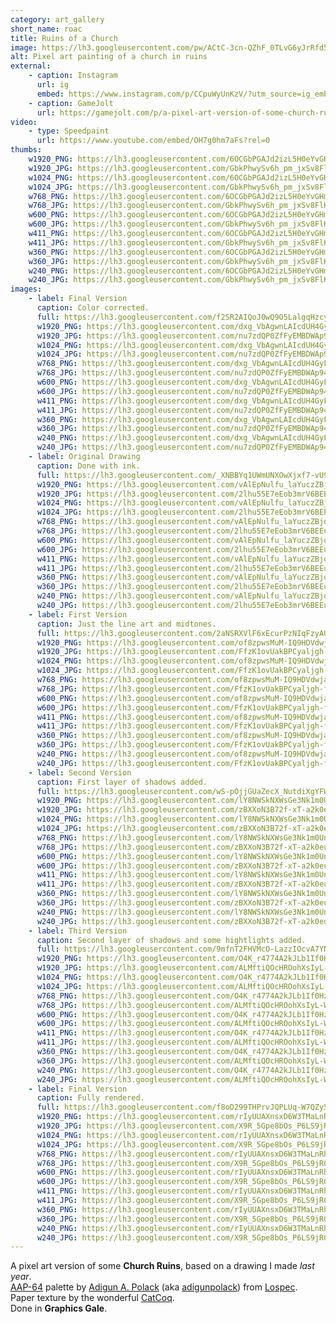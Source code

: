 ```yaml
---
category: art_gallery
short_name: roac
title: Ruins of a Church
image: https://lh3.googleusercontent.com/pw/ACtC-3cn-QZhF_0TLvG6yJrRfd5wLbdOuuLN5sr_8mJf8M1ZFGv13qg6L0gjk4sJaUcESh-ZncV5E4bEb7oVJULa2zD4hPPvPs8orhD34wdKn7e0aVk6mKtuPDN2SRw3-kL1j_iixs7k8Ri9-FX5HgktaGd7=w1200-h630-no?authuser=0
alt: Pixel art painting of a church in ruins
external:
    - caption: Instagram
      url: ig
      embed: https://www.instagram.com/p/CCpuWyUnKzV/?utm_source=ig_embed&amp;utm_campaign=loading
    - caption: GameJolt
      url: https://gamejolt.com/p/a-pixel-art-version-of-some-church-ruins-based-on-a-drawing-i-mad-yytaergw
video:
    - type: Speedpaint
      url: https://www.youtube.com/embed/OH7g0hm7aFs?rel=0
thumbs:
    w1920_PNG: https://lh3.googleusercontent.com/6OCGbPGAJd2izL5H0eYvGHmmkTXkmPhsi_xiQSLM1Oq2QKbEO8_6h_19hYuTpzGJT6i3y_PhihgSw5YvnAbDxAyPNo35rHb8XC8OLznWuw6hW98XyTmg-ouuuTp77fhJVx4ZMXXChw=w355
    w1920_JPG: https://lh3.googleusercontent.com/GbkPhwySv6h_pm_jxSv8FlKoFNOXKv2SdpS58o05hKXW8SIflfeyzmZmJNblRRxnlo7BuZgXrEw-OnMPorHuHuH874vKvcaNadbohqr4PtBMivlB2Z1od2E1e_9KN9VTHpEBAT0xyg=w355
    w1024_PNG: https://lh3.googleusercontent.com/6OCGbPGAJd2izL5H0eYvGHmmkTXkmPhsi_xiQSLM1Oq2QKbEO8_6h_19hYuTpzGJT6i3y_PhihgSw5YvnAbDxAyPNo35rHb8XC8OLznWuw6hW98XyTmg-ouuuTp77fhJVx4ZMXXChw=w284
    w1024_JPG: https://lh3.googleusercontent.com/GbkPhwySv6h_pm_jxSv8FlKoFNOXKv2SdpS58o05hKXW8SIflfeyzmZmJNblRRxnlo7BuZgXrEw-OnMPorHuHuH874vKvcaNadbohqr4PtBMivlB2Z1od2E1e_9KN9VTHpEBAT0xyg=w284
    w768_PNG: https://lh3.googleusercontent.com/6OCGbPGAJd2izL5H0eYvGHmmkTXkmPhsi_xiQSLM1Oq2QKbEO8_6h_19hYuTpzGJT6i3y_PhihgSw5YvnAbDxAyPNo35rHb8XC8OLznWuw6hW98XyTmg-ouuuTp77fhJVx4ZMXXChw=w213
    w768_JPG: https://lh3.googleusercontent.com/GbkPhwySv6h_pm_jxSv8FlKoFNOXKv2SdpS58o05hKXW8SIflfeyzmZmJNblRRxnlo7BuZgXrEw-OnMPorHuHuH874vKvcaNadbohqr4PtBMivlB2Z1od2E1e_9KN9VTHpEBAT0xyg=w213
    w600_PNG: https://lh3.googleusercontent.com/6OCGbPGAJd2izL5H0eYvGHmmkTXkmPhsi_xiQSLM1Oq2QKbEO8_6h_19hYuTpzGJT6i3y_PhihgSw5YvnAbDxAyPNo35rHb8XC8OLznWuw6hW98XyTmg-ouuuTp77fhJVx4ZMXXChw=w166
    w600_JPG: https://lh3.googleusercontent.com/GbkPhwySv6h_pm_jxSv8FlKoFNOXKv2SdpS58o05hKXW8SIflfeyzmZmJNblRRxnlo7BuZgXrEw-OnMPorHuHuH874vKvcaNadbohqr4PtBMivlB2Z1od2E1e_9KN9VTHpEBAT0xyg=w166
    w411_PNG: https://lh3.googleusercontent.com/6OCGbPGAJd2izL5H0eYvGHmmkTXkmPhsi_xiQSLM1Oq2QKbEO8_6h_19hYuTpzGJT6i3y_PhihgSw5YvnAbDxAyPNo35rHb8XC8OLznWuw6hW98XyTmg-ouuuTp77fhJVx4ZMXXChw=w114
    w411_JPG: https://lh3.googleusercontent.com/GbkPhwySv6h_pm_jxSv8FlKoFNOXKv2SdpS58o05hKXW8SIflfeyzmZmJNblRRxnlo7BuZgXrEw-OnMPorHuHuH874vKvcaNadbohqr4PtBMivlB2Z1od2E1e_9KN9VTHpEBAT0xyg=w114
    w360_PNG: https://lh3.googleusercontent.com/6OCGbPGAJd2izL5H0eYvGHmmkTXkmPhsi_xiQSLM1Oq2QKbEO8_6h_19hYuTpzGJT6i3y_PhihgSw5YvnAbDxAyPNo35rHb8XC8OLznWuw6hW98XyTmg-ouuuTp77fhJVx4ZMXXChw=w100
    w360_JPG: https://lh3.googleusercontent.com/GbkPhwySv6h_pm_jxSv8FlKoFNOXKv2SdpS58o05hKXW8SIflfeyzmZmJNblRRxnlo7BuZgXrEw-OnMPorHuHuH874vKvcaNadbohqr4PtBMivlB2Z1od2E1e_9KN9VTHpEBAT0xyg=w100
    w240_PNG: https://lh3.googleusercontent.com/6OCGbPGAJd2izL5H0eYvGHmmkTXkmPhsi_xiQSLM1Oq2QKbEO8_6h_19hYuTpzGJT6i3y_PhihgSw5YvnAbDxAyPNo35rHb8XC8OLznWuw6hW98XyTmg-ouuuTp77fhJVx4ZMXXChw=w66
    w240_JPG: https://lh3.googleusercontent.com/GbkPhwySv6h_pm_jxSv8FlKoFNOXKv2SdpS58o05hKXW8SIflfeyzmZmJNblRRxnlo7BuZgXrEw-OnMPorHuHuH874vKvcaNadbohqr4PtBMivlB2Z1od2E1e_9KN9VTHpEBAT0xyg=w66
images:
    - label: Final Version
      caption: Color corrected.
      full: https://lh3.googleusercontent.com/f2SR2AIQoJ0wQ9O5LalgqHzcyyhiqt3KnIu1drq3lBlBpOF_2ePUwHZIhqF5lasLCIZPissevdZpyxr5NXxvv5gW4I1tdyPTcSLWnbIIJ_Hdja93oiqQem61OZuDosBXFw23U-Wmag=w1080-h1080
      w1920_PNG: https://lh3.googleusercontent.com/dxg_VbAgwnLAIcdUH4GyFctyRBigMPN3_eIKhOTLOnY2spS6Bj-oMqdGTNXtl4xUGFuLsP8u51BIbIjLV-mUxkvPI4Arw3renM168YAiWYbPgmUUlY7s-3HbDEUtXyux7YS6OZOv3A=w850
      w1920_JPG: https://lh3.googleusercontent.com/nu7zdQP0ZfFyEMBDWAp94eSLNnG9ZbF4SoUvmsdCHTO73wDe5rljCAaNQlkVYRS3C4a0WWMFm52Bw9T3eecwLdLdLPpTQQk5ATS8kS16CCUPfPLA7ZLuqSH7-tBjhnCkpusVqVtIQA=w850
      w1024_PNG: https://lh3.googleusercontent.com/dxg_VbAgwnLAIcdUH4GyFctyRBigMPN3_eIKhOTLOnY2spS6Bj-oMqdGTNXtl4xUGFuLsP8u51BIbIjLV-mUxkvPI4Arw3renM168YAiWYbPgmUUlY7s-3HbDEUtXyux7YS6OZOv3A=w711
      w1024_JPG: https://lh3.googleusercontent.com/nu7zdQP0ZfFyEMBDWAp94eSLNnG9ZbF4SoUvmsdCHTO73wDe5rljCAaNQlkVYRS3C4a0WWMFm52Bw9T3eecwLdLdLPpTQQk5ATS8kS16CCUPfPLA7ZLuqSH7-tBjhnCkpusVqVtIQA=w711
      w768_PNG: https://lh3.googleusercontent.com/dxg_VbAgwnLAIcdUH4GyFctyRBigMPN3_eIKhOTLOnY2spS6Bj-oMqdGTNXtl4xUGFuLsP8u51BIbIjLV-mUxkvPI4Arw3renM168YAiWYbPgmUUlY7s-3HbDEUtXyux7YS6OZOv3A=w533
      w768_JPG: https://lh3.googleusercontent.com/nu7zdQP0ZfFyEMBDWAp94eSLNnG9ZbF4SoUvmsdCHTO73wDe5rljCAaNQlkVYRS3C4a0WWMFm52Bw9T3eecwLdLdLPpTQQk5ATS8kS16CCUPfPLA7ZLuqSH7-tBjhnCkpusVqVtIQA=w533
      w600_PNG: https://lh3.googleusercontent.com/dxg_VbAgwnLAIcdUH4GyFctyRBigMPN3_eIKhOTLOnY2spS6Bj-oMqdGTNXtl4xUGFuLsP8u51BIbIjLV-mUxkvPI4Arw3renM168YAiWYbPgmUUlY7s-3HbDEUtXyux7YS6OZOv3A=w416
      w600_JPG: https://lh3.googleusercontent.com/nu7zdQP0ZfFyEMBDWAp94eSLNnG9ZbF4SoUvmsdCHTO73wDe5rljCAaNQlkVYRS3C4a0WWMFm52Bw9T3eecwLdLdLPpTQQk5ATS8kS16CCUPfPLA7ZLuqSH7-tBjhnCkpusVqVtIQA=w416
      w411_PNG: https://lh3.googleusercontent.com/dxg_VbAgwnLAIcdUH4GyFctyRBigMPN3_eIKhOTLOnY2spS6Bj-oMqdGTNXtl4xUGFuLsP8u51BIbIjLV-mUxkvPI4Arw3renM168YAiWYbPgmUUlY7s-3HbDEUtXyux7YS6OZOv3A=w285
      w411_JPG: https://lh3.googleusercontent.com/nu7zdQP0ZfFyEMBDWAp94eSLNnG9ZbF4SoUvmsdCHTO73wDe5rljCAaNQlkVYRS3C4a0WWMFm52Bw9T3eecwLdLdLPpTQQk5ATS8kS16CCUPfPLA7ZLuqSH7-tBjhnCkpusVqVtIQA=w285
      w360_PNG: https://lh3.googleusercontent.com/dxg_VbAgwnLAIcdUH4GyFctyRBigMPN3_eIKhOTLOnY2spS6Bj-oMqdGTNXtl4xUGFuLsP8u51BIbIjLV-mUxkvPI4Arw3renM168YAiWYbPgmUUlY7s-3HbDEUtXyux7YS6OZOv3A=w250
      w360_JPG: https://lh3.googleusercontent.com/nu7zdQP0ZfFyEMBDWAp94eSLNnG9ZbF4SoUvmsdCHTO73wDe5rljCAaNQlkVYRS3C4a0WWMFm52Bw9T3eecwLdLdLPpTQQk5ATS8kS16CCUPfPLA7ZLuqSH7-tBjhnCkpusVqVtIQA=w250
      w240_PNG: https://lh3.googleusercontent.com/dxg_VbAgwnLAIcdUH4GyFctyRBigMPN3_eIKhOTLOnY2spS6Bj-oMqdGTNXtl4xUGFuLsP8u51BIbIjLV-mUxkvPI4Arw3renM168YAiWYbPgmUUlY7s-3HbDEUtXyux7YS6OZOv3A=w166
      w240_JPG: https://lh3.googleusercontent.com/nu7zdQP0ZfFyEMBDWAp94eSLNnG9ZbF4SoUvmsdCHTO73wDe5rljCAaNQlkVYRS3C4a0WWMFm52Bw9T3eecwLdLdLPpTQQk5ATS8kS16CCUPfPLA7ZLuqSH7-tBjhnCkpusVqVtIQA=w166
    - label: Original Drawing
      caption: Done with ink.
      full: https://lh3.googleusercontent.com/_XNBBYq1UWmUNXOwXjxf7-vU9p0uUlg4DzQRoVPYZCX_sPFofZSPcWjU5gi3Ivw0iYktQTfeZsXNHumoiicjqBc3KCfKPEci_w0szClrNwYIDgvhEGkfNU9G55s3xFDMxsG73ouNFg=w1080-h1080
      w1920_PNG: https://lh3.googleusercontent.com/vAlEpNulfu_laYuczZBjqnkgzCD7IrpSO3hek_MhyZXeql18iC78ltwIZGH3wrtdPCJusBHUhd23ZRHgZMEIiAEerZnVYyFfWI7BGseSEtn5HQzocRE_D_F6aoJAqlfBjWcR7PtT8g=w850
      w1920_JPG: https://lh3.googleusercontent.com/2lhu55E7eEob3mrV6BEEuAeBj5XG3BSgYzfnc0GhWY5toaiQsb-KNVSLsCMimnYrQ-7_edrHdMu1zXdrZdGSPJt7NIJ_OIGiDH2srVY7n9Hm1PrMZm6KtwBFcquh_z9ePy-DKriVzw=w850
      w1024_PNG: https://lh3.googleusercontent.com/vAlEpNulfu_laYuczZBjqnkgzCD7IrpSO3hek_MhyZXeql18iC78ltwIZGH3wrtdPCJusBHUhd23ZRHgZMEIiAEerZnVYyFfWI7BGseSEtn5HQzocRE_D_F6aoJAqlfBjWcR7PtT8g=w711
      w1024_JPG: https://lh3.googleusercontent.com/2lhu55E7eEob3mrV6BEEuAeBj5XG3BSgYzfnc0GhWY5toaiQsb-KNVSLsCMimnYrQ-7_edrHdMu1zXdrZdGSPJt7NIJ_OIGiDH2srVY7n9Hm1PrMZm6KtwBFcquh_z9ePy-DKriVzw=w711
      w768_PNG: https://lh3.googleusercontent.com/vAlEpNulfu_laYuczZBjqnkgzCD7IrpSO3hek_MhyZXeql18iC78ltwIZGH3wrtdPCJusBHUhd23ZRHgZMEIiAEerZnVYyFfWI7BGseSEtn5HQzocRE_D_F6aoJAqlfBjWcR7PtT8g=w533
      w768_JPG: https://lh3.googleusercontent.com/2lhu55E7eEob3mrV6BEEuAeBj5XG3BSgYzfnc0GhWY5toaiQsb-KNVSLsCMimnYrQ-7_edrHdMu1zXdrZdGSPJt7NIJ_OIGiDH2srVY7n9Hm1PrMZm6KtwBFcquh_z9ePy-DKriVzw=w533
      w600_PNG: https://lh3.googleusercontent.com/vAlEpNulfu_laYuczZBjqnkgzCD7IrpSO3hek_MhyZXeql18iC78ltwIZGH3wrtdPCJusBHUhd23ZRHgZMEIiAEerZnVYyFfWI7BGseSEtn5HQzocRE_D_F6aoJAqlfBjWcR7PtT8g=w416
      w600_JPG: https://lh3.googleusercontent.com/2lhu55E7eEob3mrV6BEEuAeBj5XG3BSgYzfnc0GhWY5toaiQsb-KNVSLsCMimnYrQ-7_edrHdMu1zXdrZdGSPJt7NIJ_OIGiDH2srVY7n9Hm1PrMZm6KtwBFcquh_z9ePy-DKriVzw=w416
      w411_PNG: https://lh3.googleusercontent.com/vAlEpNulfu_laYuczZBjqnkgzCD7IrpSO3hek_MhyZXeql18iC78ltwIZGH3wrtdPCJusBHUhd23ZRHgZMEIiAEerZnVYyFfWI7BGseSEtn5HQzocRE_D_F6aoJAqlfBjWcR7PtT8g=w285
      w411_JPG: https://lh3.googleusercontent.com/2lhu55E7eEob3mrV6BEEuAeBj5XG3BSgYzfnc0GhWY5toaiQsb-KNVSLsCMimnYrQ-7_edrHdMu1zXdrZdGSPJt7NIJ_OIGiDH2srVY7n9Hm1PrMZm6KtwBFcquh_z9ePy-DKriVzw=w285
      w360_PNG: https://lh3.googleusercontent.com/vAlEpNulfu_laYuczZBjqnkgzCD7IrpSO3hek_MhyZXeql18iC78ltwIZGH3wrtdPCJusBHUhd23ZRHgZMEIiAEerZnVYyFfWI7BGseSEtn5HQzocRE_D_F6aoJAqlfBjWcR7PtT8g=w250
      w360_JPG: https://lh3.googleusercontent.com/2lhu55E7eEob3mrV6BEEuAeBj5XG3BSgYzfnc0GhWY5toaiQsb-KNVSLsCMimnYrQ-7_edrHdMu1zXdrZdGSPJt7NIJ_OIGiDH2srVY7n9Hm1PrMZm6KtwBFcquh_z9ePy-DKriVzw=w250
      w240_PNG: https://lh3.googleusercontent.com/vAlEpNulfu_laYuczZBjqnkgzCD7IrpSO3hek_MhyZXeql18iC78ltwIZGH3wrtdPCJusBHUhd23ZRHgZMEIiAEerZnVYyFfWI7BGseSEtn5HQzocRE_D_F6aoJAqlfBjWcR7PtT8g=w166
      w240_JPG: https://lh3.googleusercontent.com/2lhu55E7eEob3mrV6BEEuAeBj5XG3BSgYzfnc0GhWY5toaiQsb-KNVSLsCMimnYrQ-7_edrHdMu1zXdrZdGSPJt7NIJ_OIGiDH2srVY7n9Hm1PrMZm6KtwBFcquh_z9ePy-DKriVzw=w166
    - label: First Version
      caption: Just the line art and midtones.
      full: https://lh3.googleusercontent.com/2aNSRXVlF6xEcurPzNIqFzyAUR38vFGTy3UVkHm1UbX3ESrXIYOlAL8W9wVfMQkqsJe98WpJc6l31QDR4YOaLSC6l4LpnVj6gC5gMJ8ZtngAvTnj8UQ_JBWsurfjfoCCNrNimcA3Ww=w1080-h1080
      w1920_PNG: https://lh3.googleusercontent.com/of8zpwsMuM-IQ9HDVdwja6Lj-0EtrTJiSpgQIvwzkl1xETsjZGr6sfRt9LFgFuucw5h-KMwaazbeJ97h2hyVs-4L4BlnQV9koNGLxXn00Mc0Ut6PKqeDRpnPiJHgP_P_HZAcxWGlaA=w850
      w1920_JPG: https://lh3.googleusercontent.com/FfzK1ovUakBPCyaljgh-f1JO3Ta-Kn306NZ4QJR5SYKyRd9khlOabFR2tcVLWExKfTU7QdNJ7-GKX7_9_Gq3JgQ73O0w_XEA414p9JjjjOxZUQ90DAaFykheg6FxqL72WKqbJW9iOw=w850
      w1024_PNG: https://lh3.googleusercontent.com/of8zpwsMuM-IQ9HDVdwja6Lj-0EtrTJiSpgQIvwzkl1xETsjZGr6sfRt9LFgFuucw5h-KMwaazbeJ97h2hyVs-4L4BlnQV9koNGLxXn00Mc0Ut6PKqeDRpnPiJHgP_P_HZAcxWGlaA=w711
      w1024_JPG: https://lh3.googleusercontent.com/FfzK1ovUakBPCyaljgh-f1JO3Ta-Kn306NZ4QJR5SYKyRd9khlOabFR2tcVLWExKfTU7QdNJ7-GKX7_9_Gq3JgQ73O0w_XEA414p9JjjjOxZUQ90DAaFykheg6FxqL72WKqbJW9iOw=w711
      w768_PNG: https://lh3.googleusercontent.com/of8zpwsMuM-IQ9HDVdwja6Lj-0EtrTJiSpgQIvwzkl1xETsjZGr6sfRt9LFgFuucw5h-KMwaazbeJ97h2hyVs-4L4BlnQV9koNGLxXn00Mc0Ut6PKqeDRpnPiJHgP_P_HZAcxWGlaA=w533
      w768_JPG: https://lh3.googleusercontent.com/FfzK1ovUakBPCyaljgh-f1JO3Ta-Kn306NZ4QJR5SYKyRd9khlOabFR2tcVLWExKfTU7QdNJ7-GKX7_9_Gq3JgQ73O0w_XEA414p9JjjjOxZUQ90DAaFykheg6FxqL72WKqbJW9iOw=w533
      w600_PNG: https://lh3.googleusercontent.com/of8zpwsMuM-IQ9HDVdwja6Lj-0EtrTJiSpgQIvwzkl1xETsjZGr6sfRt9LFgFuucw5h-KMwaazbeJ97h2hyVs-4L4BlnQV9koNGLxXn00Mc0Ut6PKqeDRpnPiJHgP_P_HZAcxWGlaA=w416
      w600_JPG: https://lh3.googleusercontent.com/FfzK1ovUakBPCyaljgh-f1JO3Ta-Kn306NZ4QJR5SYKyRd9khlOabFR2tcVLWExKfTU7QdNJ7-GKX7_9_Gq3JgQ73O0w_XEA414p9JjjjOxZUQ90DAaFykheg6FxqL72WKqbJW9iOw=w416
      w411_PNG: https://lh3.googleusercontent.com/of8zpwsMuM-IQ9HDVdwja6Lj-0EtrTJiSpgQIvwzkl1xETsjZGr6sfRt9LFgFuucw5h-KMwaazbeJ97h2hyVs-4L4BlnQV9koNGLxXn00Mc0Ut6PKqeDRpnPiJHgP_P_HZAcxWGlaA=w285
      w411_JPG: https://lh3.googleusercontent.com/FfzK1ovUakBPCyaljgh-f1JO3Ta-Kn306NZ4QJR5SYKyRd9khlOabFR2tcVLWExKfTU7QdNJ7-GKX7_9_Gq3JgQ73O0w_XEA414p9JjjjOxZUQ90DAaFykheg6FxqL72WKqbJW9iOw=w285
      w360_PNG: https://lh3.googleusercontent.com/of8zpwsMuM-IQ9HDVdwja6Lj-0EtrTJiSpgQIvwzkl1xETsjZGr6sfRt9LFgFuucw5h-KMwaazbeJ97h2hyVs-4L4BlnQV9koNGLxXn00Mc0Ut6PKqeDRpnPiJHgP_P_HZAcxWGlaA=w250
      w360_JPG: https://lh3.googleusercontent.com/FfzK1ovUakBPCyaljgh-f1JO3Ta-Kn306NZ4QJR5SYKyRd9khlOabFR2tcVLWExKfTU7QdNJ7-GKX7_9_Gq3JgQ73O0w_XEA414p9JjjjOxZUQ90DAaFykheg6FxqL72WKqbJW9iOw=w250
      w240_PNG: https://lh3.googleusercontent.com/of8zpwsMuM-IQ9HDVdwja6Lj-0EtrTJiSpgQIvwzkl1xETsjZGr6sfRt9LFgFuucw5h-KMwaazbeJ97h2hyVs-4L4BlnQV9koNGLxXn00Mc0Ut6PKqeDRpnPiJHgP_P_HZAcxWGlaA=w166
      w240_JPG: https://lh3.googleusercontent.com/FfzK1ovUakBPCyaljgh-f1JO3Ta-Kn306NZ4QJR5SYKyRd9khlOabFR2tcVLWExKfTU7QdNJ7-GKX7_9_Gq3JgQ73O0w_XEA414p9JjjjOxZUQ90DAaFykheg6FxqL72WKqbJW9iOw=w166
    - label: Second Version
      caption: First layer of shadows added.
      full: https://lh3.googleusercontent.com/wS-pOjjGUaZecX_NutdiXgYFWdY6tS3yzSHBWm6g7MCgyCNOTAtTf1Ss8arZi3RBp4Rv78llaJRYamZXGQ--PGSxL7KNOvPYhQApIMFeKYqxbA5ngA-c1DG27M8NgqIgzOVmRiIM0Q=w1080-h1080
      w1920_PNG: https://lh3.googleusercontent.com/lY8NWSkNXWsGe3Nk1m0UngJ_bOCali7YqKesycwlJDCWETGS5ioQ6YduUw822O_9H1ndfRj3GH0IBddkrB-fPqWM59CEf2KUdt3WaNGVwnWe9xWiLS7AxsC7LLXTqyy1QhI10hBogA=w850
      w1920_JPG: https://lh3.googleusercontent.com/zBXXoN3B72f-xT-a2k0euH45RJNsrOvFbEHfBiE4onjxjZgAzX18Lzu89onqhexV19Bv64XWO6jVaJljgCuYCaCslboK50bdKIHLI9U5X09A9egL0jTHAqmQoiY7vFqtErVuefLSYg=w850
      w1024_PNG: https://lh3.googleusercontent.com/lY8NWSkNXWsGe3Nk1m0UngJ_bOCali7YqKesycwlJDCWETGS5ioQ6YduUw822O_9H1ndfRj3GH0IBddkrB-fPqWM59CEf2KUdt3WaNGVwnWe9xWiLS7AxsC7LLXTqyy1QhI10hBogA=w711
      w1024_JPG: https://lh3.googleusercontent.com/zBXXoN3B72f-xT-a2k0euH45RJNsrOvFbEHfBiE4onjxjZgAzX18Lzu89onqhexV19Bv64XWO6jVaJljgCuYCaCslboK50bdKIHLI9U5X09A9egL0jTHAqmQoiY7vFqtErVuefLSYg=w711
      w768_PNG: https://lh3.googleusercontent.com/lY8NWSkNXWsGe3Nk1m0UngJ_bOCali7YqKesycwlJDCWETGS5ioQ6YduUw822O_9H1ndfRj3GH0IBddkrB-fPqWM59CEf2KUdt3WaNGVwnWe9xWiLS7AxsC7LLXTqyy1QhI10hBogA=w533
      w768_JPG: https://lh3.googleusercontent.com/zBXXoN3B72f-xT-a2k0euH45RJNsrOvFbEHfBiE4onjxjZgAzX18Lzu89onqhexV19Bv64XWO6jVaJljgCuYCaCslboK50bdKIHLI9U5X09A9egL0jTHAqmQoiY7vFqtErVuefLSYg=w533
      w600_PNG: https://lh3.googleusercontent.com/lY8NWSkNXWsGe3Nk1m0UngJ_bOCali7YqKesycwlJDCWETGS5ioQ6YduUw822O_9H1ndfRj3GH0IBddkrB-fPqWM59CEf2KUdt3WaNGVwnWe9xWiLS7AxsC7LLXTqyy1QhI10hBogA=w416
      w600_JPG: https://lh3.googleusercontent.com/zBXXoN3B72f-xT-a2k0euH45RJNsrOvFbEHfBiE4onjxjZgAzX18Lzu89onqhexV19Bv64XWO6jVaJljgCuYCaCslboK50bdKIHLI9U5X09A9egL0jTHAqmQoiY7vFqtErVuefLSYg=w416
      w411_PNG: https://lh3.googleusercontent.com/lY8NWSkNXWsGe3Nk1m0UngJ_bOCali7YqKesycwlJDCWETGS5ioQ6YduUw822O_9H1ndfRj3GH0IBddkrB-fPqWM59CEf2KUdt3WaNGVwnWe9xWiLS7AxsC7LLXTqyy1QhI10hBogA=w285
      w411_JPG: https://lh3.googleusercontent.com/zBXXoN3B72f-xT-a2k0euH45RJNsrOvFbEHfBiE4onjxjZgAzX18Lzu89onqhexV19Bv64XWO6jVaJljgCuYCaCslboK50bdKIHLI9U5X09A9egL0jTHAqmQoiY7vFqtErVuefLSYg=w285
      w360_PNG: https://lh3.googleusercontent.com/lY8NWSkNXWsGe3Nk1m0UngJ_bOCali7YqKesycwlJDCWETGS5ioQ6YduUw822O_9H1ndfRj3GH0IBddkrB-fPqWM59CEf2KUdt3WaNGVwnWe9xWiLS7AxsC7LLXTqyy1QhI10hBogA=w250
      w360_JPG: https://lh3.googleusercontent.com/zBXXoN3B72f-xT-a2k0euH45RJNsrOvFbEHfBiE4onjxjZgAzX18Lzu89onqhexV19Bv64XWO6jVaJljgCuYCaCslboK50bdKIHLI9U5X09A9egL0jTHAqmQoiY7vFqtErVuefLSYg=w250
      w240_PNG: https://lh3.googleusercontent.com/lY8NWSkNXWsGe3Nk1m0UngJ_bOCali7YqKesycwlJDCWETGS5ioQ6YduUw822O_9H1ndfRj3GH0IBddkrB-fPqWM59CEf2KUdt3WaNGVwnWe9xWiLS7AxsC7LLXTqyy1QhI10hBogA=w166
      w240_JPG: https://lh3.googleusercontent.com/zBXXoN3B72f-xT-a2k0euH45RJNsrOvFbEHfBiE4onjxjZgAzX18Lzu89onqhexV19Bv64XWO6jVaJljgCuYCaCslboK50bdKIHLI9U5X09A9egL0jTHAqmQoiY7vFqtErVuefLSYg=w166
    - label: Third Version
      caption: Second layer of shadows and some hightlights added.
      full: https://lh3.googleusercontent.com/9mfnT2FHVMcO-LazzIOcvA7YNFsPYcs5g9U7Dlhe6GB2c4JSgiEwB_FE4rfJBUy49lLa20hmnJjbO1XLESvgbL2kgvYdqvoNcGBQRCLwJ8QXQCOt9va5lz_W8jUPDoY9HQthE2Aonw=w1080-h1080
      w1920_PNG: https://lh3.googleusercontent.com/O4K_r4774A2kJLb1If0HzemjmmQkLGyu0mhjUJ3ScjkASd3IB4z1tdI-6v5Z042B8oodzMYnnAkkYI7i423fq2l1bioD7js3I4XNEqDQB6k078DDeikSBy9nqAhAlSJl76tSB-TFpw=w850
      w1920_JPG: https://lh3.googleusercontent.com/ALMftiQOcHROohXsIyL-WIOlMeh1RUR5qjhl4MD3HvNvqZx4lQRJws8fOL9A3cM_rN36QTprdITdiJNa0q7QKorV15D2HioJGZ_pgdzPO7-yW6EzbFgBqiPYORKE7M8lGXRz-kcIqg=w850
      w1024_PNG: https://lh3.googleusercontent.com/O4K_r4774A2kJLb1If0HzemjmmQkLGyu0mhjUJ3ScjkASd3IB4z1tdI-6v5Z042B8oodzMYnnAkkYI7i423fq2l1bioD7js3I4XNEqDQB6k078DDeikSBy9nqAhAlSJl76tSB-TFpw=w711
      w1024_JPG: https://lh3.googleusercontent.com/ALMftiQOcHROohXsIyL-WIOlMeh1RUR5qjhl4MD3HvNvqZx4lQRJws8fOL9A3cM_rN36QTprdITdiJNa0q7QKorV15D2HioJGZ_pgdzPO7-yW6EzbFgBqiPYORKE7M8lGXRz-kcIqg=w711
      w768_PNG: https://lh3.googleusercontent.com/O4K_r4774A2kJLb1If0HzemjmmQkLGyu0mhjUJ3ScjkASd3IB4z1tdI-6v5Z042B8oodzMYnnAkkYI7i423fq2l1bioD7js3I4XNEqDQB6k078DDeikSBy9nqAhAlSJl76tSB-TFpw=w533
      w768_JPG: https://lh3.googleusercontent.com/ALMftiQOcHROohXsIyL-WIOlMeh1RUR5qjhl4MD3HvNvqZx4lQRJws8fOL9A3cM_rN36QTprdITdiJNa0q7QKorV15D2HioJGZ_pgdzPO7-yW6EzbFgBqiPYORKE7M8lGXRz-kcIqg=w533
      w600_PNG: https://lh3.googleusercontent.com/O4K_r4774A2kJLb1If0HzemjmmQkLGyu0mhjUJ3ScjkASd3IB4z1tdI-6v5Z042B8oodzMYnnAkkYI7i423fq2l1bioD7js3I4XNEqDQB6k078DDeikSBy9nqAhAlSJl76tSB-TFpw=w416
      w600_JPG: https://lh3.googleusercontent.com/ALMftiQOcHROohXsIyL-WIOlMeh1RUR5qjhl4MD3HvNvqZx4lQRJws8fOL9A3cM_rN36QTprdITdiJNa0q7QKorV15D2HioJGZ_pgdzPO7-yW6EzbFgBqiPYORKE7M8lGXRz-kcIqg=w416
      w411_PNG: https://lh3.googleusercontent.com/O4K_r4774A2kJLb1If0HzemjmmQkLGyu0mhjUJ3ScjkASd3IB4z1tdI-6v5Z042B8oodzMYnnAkkYI7i423fq2l1bioD7js3I4XNEqDQB6k078DDeikSBy9nqAhAlSJl76tSB-TFpw=w285
      w411_JPG: https://lh3.googleusercontent.com/ALMftiQOcHROohXsIyL-WIOlMeh1RUR5qjhl4MD3HvNvqZx4lQRJws8fOL9A3cM_rN36QTprdITdiJNa0q7QKorV15D2HioJGZ_pgdzPO7-yW6EzbFgBqiPYORKE7M8lGXRz-kcIqg=w285
      w360_PNG: https://lh3.googleusercontent.com/O4K_r4774A2kJLb1If0HzemjmmQkLGyu0mhjUJ3ScjkASd3IB4z1tdI-6v5Z042B8oodzMYnnAkkYI7i423fq2l1bioD7js3I4XNEqDQB6k078DDeikSBy9nqAhAlSJl76tSB-TFpw=w250
      w360_JPG: https://lh3.googleusercontent.com/ALMftiQOcHROohXsIyL-WIOlMeh1RUR5qjhl4MD3HvNvqZx4lQRJws8fOL9A3cM_rN36QTprdITdiJNa0q7QKorV15D2HioJGZ_pgdzPO7-yW6EzbFgBqiPYORKE7M8lGXRz-kcIqg=w250
      w240_PNG: https://lh3.googleusercontent.com/O4K_r4774A2kJLb1If0HzemjmmQkLGyu0mhjUJ3ScjkASd3IB4z1tdI-6v5Z042B8oodzMYnnAkkYI7i423fq2l1bioD7js3I4XNEqDQB6k078DDeikSBy9nqAhAlSJl76tSB-TFpw=w166
      w240_JPG: https://lh3.googleusercontent.com/ALMftiQOcHROohXsIyL-WIOlMeh1RUR5qjhl4MD3HvNvqZx4lQRJws8fOL9A3cM_rN36QTprdITdiJNa0q7QKorV15D2HioJGZ_pgdzPO7-yW6EzbFgBqiPYORKE7M8lGXRz-kcIqg=w166
    - label: Final Version
      caption: Fully rendered.
      full: https://lh3.googleusercontent.com/f8oD299THPrvJQPLUq-W7QZy5hhLMD4okD9N7T03Xm3dscwKKCM_N1-YODiP1zEVYKh4juComdt256xzygIrW9YeWNuStRR3d-_9QH-AZAhGDLOgtlPUwnaixTX2VhBKDLZVurSnUA=w1080-h1080
      w1920_PNG: https://lh3.googleusercontent.com/rIyUUAXnsxD6W3TMaLnRh_jx8_Gc3-ynRBZMR_siq-Fk7I64X2Fo4eHqR-e9uVKadPR6Zxo8SLiHb6owNNi_X5MaqXcxkIxZZTNYUUC2QlIDnEHUiyUFzsYCmf1wa8yZfe9hqF7lFg=w850
      w1920_JPG: https://lh3.googleusercontent.com/X9R_5Gpe8bOs_P6LS9jR06MnC9HREuYiMjOdFo_HYtx3VSJjRg2YUDWKdXkQeoVjo1HOo_QOZ4EhP4RDptHkgI-QoJgboEgc1CQKwRq1eE1RAtiLm8CXos-yp8ZLpf4hd8v4CT3ViA=w850
      w1024_PNG: https://lh3.googleusercontent.com/rIyUUAXnsxD6W3TMaLnRh_jx8_Gc3-ynRBZMR_siq-Fk7I64X2Fo4eHqR-e9uVKadPR6Zxo8SLiHb6owNNi_X5MaqXcxkIxZZTNYUUC2QlIDnEHUiyUFzsYCmf1wa8yZfe9hqF7lFg=w711
      w1024_JPG: https://lh3.googleusercontent.com/X9R_5Gpe8bOs_P6LS9jR06MnC9HREuYiMjOdFo_HYtx3VSJjRg2YUDWKdXkQeoVjo1HOo_QOZ4EhP4RDptHkgI-QoJgboEgc1CQKwRq1eE1RAtiLm8CXos-yp8ZLpf4hd8v4CT3ViA=w711
      w768_PNG: https://lh3.googleusercontent.com/rIyUUAXnsxD6W3TMaLnRh_jx8_Gc3-ynRBZMR_siq-Fk7I64X2Fo4eHqR-e9uVKadPR6Zxo8SLiHb6owNNi_X5MaqXcxkIxZZTNYUUC2QlIDnEHUiyUFzsYCmf1wa8yZfe9hqF7lFg=w533
      w768_JPG: https://lh3.googleusercontent.com/X9R_5Gpe8bOs_P6LS9jR06MnC9HREuYiMjOdFo_HYtx3VSJjRg2YUDWKdXkQeoVjo1HOo_QOZ4EhP4RDptHkgI-QoJgboEgc1CQKwRq1eE1RAtiLm8CXos-yp8ZLpf4hd8v4CT3ViA=w533
      w600_PNG: https://lh3.googleusercontent.com/rIyUUAXnsxD6W3TMaLnRh_jx8_Gc3-ynRBZMR_siq-Fk7I64X2Fo4eHqR-e9uVKadPR6Zxo8SLiHb6owNNi_X5MaqXcxkIxZZTNYUUC2QlIDnEHUiyUFzsYCmf1wa8yZfe9hqF7lFg=w416
      w600_JPG: https://lh3.googleusercontent.com/X9R_5Gpe8bOs_P6LS9jR06MnC9HREuYiMjOdFo_HYtx3VSJjRg2YUDWKdXkQeoVjo1HOo_QOZ4EhP4RDptHkgI-QoJgboEgc1CQKwRq1eE1RAtiLm8CXos-yp8ZLpf4hd8v4CT3ViA=w416
      w411_PNG: https://lh3.googleusercontent.com/rIyUUAXnsxD6W3TMaLnRh_jx8_Gc3-ynRBZMR_siq-Fk7I64X2Fo4eHqR-e9uVKadPR6Zxo8SLiHb6owNNi_X5MaqXcxkIxZZTNYUUC2QlIDnEHUiyUFzsYCmf1wa8yZfe9hqF7lFg=w285
      w411_JPG: https://lh3.googleusercontent.com/X9R_5Gpe8bOs_P6LS9jR06MnC9HREuYiMjOdFo_HYtx3VSJjRg2YUDWKdXkQeoVjo1HOo_QOZ4EhP4RDptHkgI-QoJgboEgc1CQKwRq1eE1RAtiLm8CXos-yp8ZLpf4hd8v4CT3ViA=w285
      w360_PNG: https://lh3.googleusercontent.com/rIyUUAXnsxD6W3TMaLnRh_jx8_Gc3-ynRBZMR_siq-Fk7I64X2Fo4eHqR-e9uVKadPR6Zxo8SLiHb6owNNi_X5MaqXcxkIxZZTNYUUC2QlIDnEHUiyUFzsYCmf1wa8yZfe9hqF7lFg=w250
      w360_JPG: https://lh3.googleusercontent.com/X9R_5Gpe8bOs_P6LS9jR06MnC9HREuYiMjOdFo_HYtx3VSJjRg2YUDWKdXkQeoVjo1HOo_QOZ4EhP4RDptHkgI-QoJgboEgc1CQKwRq1eE1RAtiLm8CXos-yp8ZLpf4hd8v4CT3ViA=w250
      w240_PNG: https://lh3.googleusercontent.com/rIyUUAXnsxD6W3TMaLnRh_jx8_Gc3-ynRBZMR_siq-Fk7I64X2Fo4eHqR-e9uVKadPR6Zxo8SLiHb6owNNi_X5MaqXcxkIxZZTNYUUC2QlIDnEHUiyUFzsYCmf1wa8yZfe9hqF7lFg=w166
      w240_JPG: https://lh3.googleusercontent.com/X9R_5Gpe8bOs_P6LS9jR06MnC9HREuYiMjOdFo_HYtx3VSJjRg2YUDWKdXkQeoVjo1HOo_QOZ4EhP4RDptHkgI-QoJgboEgc1CQKwRq1eE1RAtiLm8CXos-yp8ZLpf4hd8v4CT3ViA=w166
---
```


A pixel art version of some **Church Ruins**, based on a drawing I made *last year*.  
[AAP-64](https://lospec.com/palette-list/aap-64) palette by [Adigun A. Polack](https://lospec.com/adigunpolack) (aka [adigunpolack](https://twitter.com/AdigunPolack)) from [Lospec](https://lospec.com/).  
Paper texture by the wonderful [CatCoq](https://www.instagram.com/catcoq/).  
Done in **Graphics Gale**.
